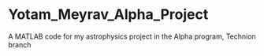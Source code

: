 # Yotam_Meyrav_Alpha_Project
A MATLAB code for my astrophysics project in the Alpha program, Technion branch
